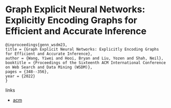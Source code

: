 # Graph Explicit Neural Networks: Explicitly Encoding Graphs for Efficient and Accurate Inference

```
@inproceedings{genn_wsdm23,
title = {Graph Explicit Neural Networks: Explicitly Encoding Graphs for Efficient and Accurate Inference},
author = {Wang, Yiwei and Hooi, Bryan and Liu, Yozen and Shah, Neil},
booktitle = {Proceedings of the Sixteenth ACM International Conference on Web Search and Data Mining (WSDM)},
pages = {348--356},
year = {2022}
}
```

links
- [acm](https://dl.acm.org/doi/10.1145/3539597.3570388)
